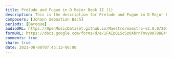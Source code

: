 ```yaml
---
title: Prelude and Fugue in D Major Book II (1)
description: This is the description for Prelude and Fugue in D Major Book II by Johann Sebastian Bach
composers: [Johann Sebastian Bach]
periods: [Baroque]
audioURL: https://OpenMusicDataset.github.io/Maestro/maestro-v3.0.0/2018/MIDI-Unprocessed_Recital17-19_MID--AUDIO_17_R1_2018_wav--1.midi
formURL: https://docs.google.com/forms/d/e/1FAIpQLScSz0AbrnTmvy0K78HE4f23w3i8VhTP2qCLVuJyr8WouqSjVQ/viewform
comments: true
share: true
date: 2021-08-08T07:43:13-06:00
---
```

